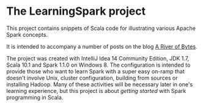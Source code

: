 # The **LearningSpark** project

This project contains snippets of Scala code for illustrating various
Apache Spark concepts.

It is intended to accompany a number of posts on the blog
[A River of Bytes](http://www.river-of-bytes.com).

The project was created with IntelliJ Idea 14 Community Edition,
JDK 1.7, Scala 10.1 and Spark 1.1.0 on Windows 8. The configuration is
intended to provide those who want to learn Spark with a super easy on-ramp
that doesn't involve Unix, cluster configuration, building from sources or
installing Hadoop. Many of these activities will be necessary later in one's
learning experience, but this project is about _getting started_ with
Spark programming in Scala.

